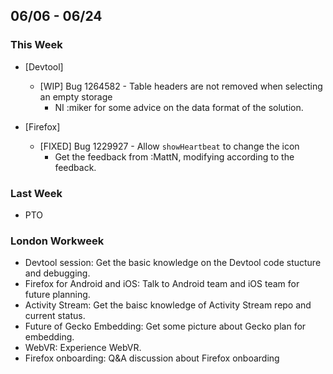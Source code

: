 ## 06/06 - 06/24 ##

### This Week ###

* [Devtool]
  - [WIP] Bug 1264582 - Table headers are not removed when selecting an empty storage
    - NI :miker for some advice on the data format of the solution.


* [Firefox]
  - [FIXED] Bug 1229927 - Allow `showHeartbeat` to change the icon
    - Get the feedback from :MattN, modifying according to the feedback.

### Last Week ###
- PTO

### London Workweek ###
  - Devtool session: Get the basic knowledge on the Devtool code stucture and debugging.
  - Firefox for Android and iOS: Talk to Android team and iOS team for future planning.
  - Activity Stream: Get the baisc knowledge of Activity Stream repo and current status.
  - Future of Gecko Embedding: Get some picture about Gecko plan for embedding.
  - WebVR: Experience WebVR.
  - Firefox onboarding: Q&A discussion about Firefox onboarding
